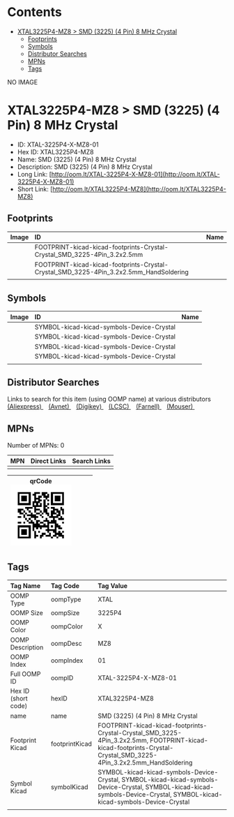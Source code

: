 



Contents
========

* [XTAL3225P4-MZ8 > SMD (3225) (4 Pin) 8 MHz Crystal](#xtal3225p4-mz8--smd-3225-4-pin-8-mhz-crystal)
	* [Footprints](#footprints)
	* [Symbols](#symbols)
	* [Distributor Searches](#distributor-searches)
	* [MPNs](#mpns)
	* [Tags](#tags)
  
NO IMAGE  
# XTAL3225P4-MZ8 > SMD (3225) (4 Pin) 8 MHz Crystal

- ID: XTAL-3225P4-X-MZ8-01
- Hex ID: XTAL3225P4-MZ8
- Name: SMD (3225) (4 Pin) 8 MHz Crystal
- Description: SMD (3225) (4 Pin) 8 MHz Crystal
- Long Link: [http://oom.lt/XTAL-3225P4-X-MZ8-01](http://oom.lt/XTAL-3225P4-X-MZ8-01)
- Short Link: [http://oom.lt/XTAL3225P4-MZ8](http://oom.lt/XTAL3225P4-MZ8)

## Footprints
  

|Image|ID|Name|
| :--- | :--- | :--- |
||FOOTPRINT-kicad-kicad-footprints-Crystal-Crystal_SMD_3225-4Pin_3.2x2.5mm||
||FOOTPRINT-kicad-kicad-footprints-Crystal-Crystal_SMD_3225-4Pin_3.2x2.5mm_HandSoldering||
||||

## Symbols
  

|Image|ID|Name|
| :--- | :--- | :--- |
|![]()|SYMBOL-kicad-kicad-symbols-Device-Crystal||
|![]()|SYMBOL-kicad-kicad-symbols-Device-Crystal||
|![]()|SYMBOL-kicad-kicad-symbols-Device-Crystal||
|![]()|SYMBOL-kicad-kicad-symbols-Device-Crystal||
||||

## Distributor Searches
  
Links to search for this item (using OOMP name) at various distributors  
[(Aliexpress) ](https://www.aliexpress.com/wholesale?SearchText=1117SMD+3225+4+Pin+8+MHz+Crystal)&nbsp;&nbsp;&nbsp;[(Avnet) ](https://www.avnet.com/shop/us/search/SMD+3225+4+Pin+8+MHz+Crystal)&nbsp;&nbsp;&nbsp;[(Digikey) ](https://www.digikey.co.uk/en/products/result?s=SMD+3225+4+Pin+8+MHz+Crystal)&nbsp;&nbsp;&nbsp;[(LCSC) ](https://www.lcsc.com/search?q=SMD+3225+4+Pin+8+MHz+Crystal)&nbsp;&nbsp;&nbsp;[(Farnell) ](https://uk.farnell.com/search?st=SMD+3225+4+Pin+8+MHz+Crystal)&nbsp;&nbsp;&nbsp;[(Mouser) ](https://www.mouser.com/c/?q=SMD+3225+4+Pin+8+MHz+Crystal)&nbsp;&nbsp;&nbsp;
## MPNs
  
Number of MPNs: 0  

|MPN|Direct Links|Search Links|
| :--- | :--- | :--- |
||||
  

|qrCode<br>[![](https://raw.githubusercontent.com/oomlout/oomlout_OOMP_parts_V2/main/XTAL/3225P4/X/MZ8/01/qrCode_140.png)](https://github.com/oomlout/oomlout_OOMP_parts_V2/tree/main/XTAL/3225P4/X/MZ8/01/qrCode.png)||||
| :---: | :---: | :---: | :---: |

## Tags
  

|Tag Name|Tag Code|Tag Value|
| :--- | :--- | :--- |
|OOMP Type|oompType|XTAL|
|OOMP Size|oompSize|3225P4|
|OOMP Color|oompColor|X|
|OOMP Description|oompDesc|MZ8|
|OOMP Index|oompIndex|01|
|Full OOMP ID|oompID|XTAL-3225P4-X-MZ8-01|
|Hex ID (short code)|hexID|XTAL3225P4-MZ8|
|name|name|SMD (3225) (4 Pin) 8 MHz Crystal|
|Footprint Kicad|footprintKicad|FOOTPRINT-kicad-kicad-footprints-Crystal-Crystal_SMD_3225-4Pin_3.2x2.5mm, FOOTPRINT-kicad-kicad-footprints-Crystal-Crystal_SMD_3225-4Pin_3.2x2.5mm_HandSoldering|
|Symbol Kicad|symbolKicad|SYMBOL-kicad-kicad-symbols-Device-Crystal, SYMBOL-kicad-kicad-symbols-Device-Crystal, SYMBOL-kicad-kicad-symbols-Device-Crystal, SYMBOL-kicad-kicad-symbols-Device-Crystal|
||||
